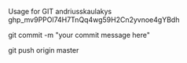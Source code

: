 Usage for GIT
andriusskaulakys
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

git commit -m "your commit message here"

git push origin master
